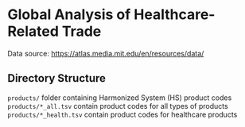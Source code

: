 # Global Analysis of Healthcare-Related Trade

Data source: https://atlas.media.mit.edu/en/resources/data/

## Directory Structure
`products/`				folder containing Harmonized System (HS) product codes   
`products/*_all.tsv`	contain product codes for all types of products   
`products/*_health.tsv`	contain product codes for healthcare products   
